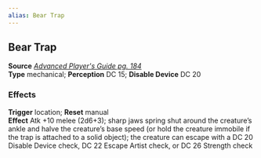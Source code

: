 ```yaml
---
alias: Bear Trap
---
```


## Bear Trap

**Source** [_Advanced Player's Guide pg. 184_](http://paizo.com/pathfinderRPG/v5748btpy8fo1)  
**Type** mechanical; **Perception** DC 15; **Disable Device** DC 20

### Effects

**Trigger** location; **Reset** manual  
**Effect** Atk +10 melee (2d6+3); sharp jaws spring shut around the creature’s ankle and halve the creature’s base speed (or hold the creature immobile if the trap is attached to a solid object); the creature can escape with a DC 20 Disable Device check, DC 22 Escape Artist check, or DC 26 Strength check
